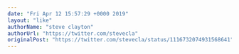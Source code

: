 ```yaml
---
date: "Fri Apr 12 15:57:29 +0000 2019"
layout: "like"
authorName: "steve clayton"
authorUrl: "https://twitter.com/stevecla"
originalPost: "https://twitter.com/stevecla/status/1116732074931568641"
---
```

